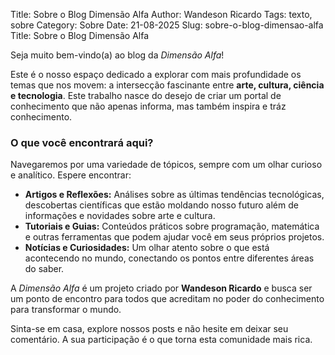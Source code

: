 Title: Sobre o Blog Dimensão Alfa
Author: Wandeson Ricardo
Tags: texto, sobre
Category: Sobre
Date: 21-08-2025
Slug: sobre-o-blog-dimensao-alfa
Title: Sobre o Blog Dimensão Alfa


Seja muito bem-vindo(a) ao blog da _Dimensão Alfa_!

Este é o nosso espaço dedicado a explorar com mais profundidade os temas que nos movem: a intersecção fascinante entre **arte, cultura, ciência e tecnologia**. Este trabalho nasce do desejo de criar um portal de conhecimento que não apenas informa, mas também inspira e tráz conhecimento.

### O que você encontrará aqui?

Navegaremos por uma variedade de tópicos, sempre com um olhar curioso e analítico. Espere encontrar:

*   **Artigos e Reflexões:** Análises sobre as últimas tendências tecnológicas, descobertas científicas que estão moldando nosso futuro além de informações e novidades sobre arte e cultura.
*   **Tutoriais e Guias:** Conteúdos práticos sobre programação, matemática e outras ferramentas que podem ajudar você em seus próprios projetos.
*   **Notícias e Curiosidades:** Um olhar atento sobre o que está acontecendo no mundo, conectando os pontos entre diferentes áreas do saber.

A _Dimensão Alfa_ é um projeto criado por **Wandeson Ricardo** e busca ser um ponto de encontro para todos que acreditam no poder do conhecimento para transformar o mundo.

Sinta-se em casa, explore nossos posts e não hesite em deixar seu comentário. A sua participação é o que torna esta comunidade mais rica.